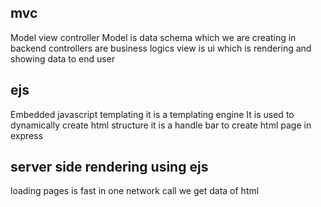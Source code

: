 ## mvc

Model view controller
Model is data schema which we are creating in backend
controllers are business logics
view is ui which is rendering and showing data to end user

## ejs

Embedded javascript templating
it is a templating engine
It is used to dynamically create html structure
it is a handle bar to create html page in express

## server side rendering using ejs

loading pages is fast
in one network call we get data of html

